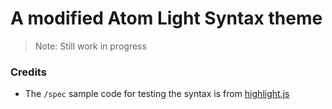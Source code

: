 # A modified Atom Light Syntax theme

> Note: Still work in progress


### Credits

* The `/spec` sample code for testing the syntax is from [highlight.js](https://github.com/isagalaev/highlight.js/tree/master/test/detect)
